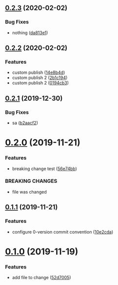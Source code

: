 ## [0.2.3](https://github.com/smnbbrv/github-actions-playground/compare/v0.2.2...v0.2.3) (2020-02-02)


### Bug Fixes

* nothing ([da813e1](https://github.com/smnbbrv/github-actions-playground/commit/da813e1a83d397ffbba3f6cc7ee4d34d3691d5f8))

## [0.2.2](https://github.com/smnbbrv/github-actions-playground/compare/v0.2.1...v0.2.2) (2020-02-02)


### Features

* custom publish ([14e8b4d](https://github.com/smnbbrv/github-actions-playground/commit/14e8b4dc7b462b71a1953ee461eee36a6d011642))
* custom publish 2 ([2b1c194](https://github.com/smnbbrv/github-actions-playground/commit/2b1c194265d0bc4d851df33ec3fefcfe822b8360))
* custom publish 2 ([0194cb3](https://github.com/smnbbrv/github-actions-playground/commit/0194cb35f9d8e968246ca6c1fe21a6784fafdbc1))

## [0.2.1](https://github.com/smnbbrv/github-actions-playground/compare/v0.2.0...v0.2.1) (2019-12-30)


### Bug Fixes

* sa ([b2aacf2](https://github.com/smnbbrv/github-actions-playground/commit/b2aacf25326980284d900ecbccea1a1c2e55bcda))

# [0.2.0](https://github.com/smnbbrv/github-actions-playground/compare/v0.1.1...v0.2.0) (2019-11-21)


### Features

* breaking change test ([56e74bb](https://github.com/smnbbrv/github-actions-playground/commit/56e74bb7d8fe89ca0b927543334cb0dac39315ca))


### BREAKING CHANGES

* file was changed

## [0.1.1](https://github.com/smnbbrv/github-actions-playground/compare/v0.1.0...v0.1.1) (2019-11-21)


### Features

* configure 0-version commit convention ([10e2cda](https://github.com/smnbbrv/github-actions-playground/commit/10e2cda23ab367de285e6d12588d37485a79845b))

# [0.1.0](https://github.com/smnbbrv/github-actions-playground/compare/v0.0.1...v0.1.0) (2019-11-19)


### Features

* add file to change ([52d7005](https://github.com/smnbbrv/github-actions-playground/commit/52d7005ac08b0da39f8d84979887252ab0004980))
